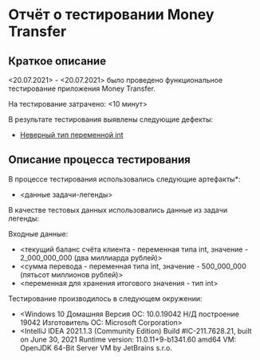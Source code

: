 # Отчёт о тестировании Money Transfer

## Краткое описание

<20.07.2021> - <20.07.2021> было проведено функциональное тестирование приложения Money Transfer.

На тестирование затрачено: <10 минут>

В результате тестирования выявлены следующие дефекты:
* [Неверный тип переменной int](https://github.com/Milaaver/Money-Transfer/issues/1)


## Описание процесса тестирования

В процессе тестирования использовались следующие артефакты*:
* <данные задачи-легенды>


В качестве тестовых данных использовались данные из задачи легенды:

Входные данные:

* <текущий баланс счёта клиента - переменная типа int, значение - 2_000_000_000 (два миллиарда рублей)>
* <сумма перевода - переменная типа int, значение - 500_000_000 (пятьсот миллионов рублей)>
* <переменная для хранения итогового значения - тип int>

Тестирование производилось в следующем окружении:
* <Windows 10 Домашняя
Версия ОС:                        10.0.19042 Н/Д построение 19042
Изготовитель ОС:                  Microsoft Corporation>
* <IntelliJ IDEA 2021.1.3 (Community Edition)
Build #IC-211.7628.21, built on June 30, 2021
Runtime version: 11.0.11+9-b1341.60 amd64
VM: OpenJDK 64-Bit Server VM by JetBrains s.r.o.

